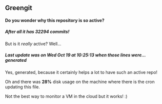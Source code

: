 ## Greengit

#### Do you wonder why this repository is so active?

##### After all it has 32294 commits!

But is it *really* active? Well...

##### Last update was on Wed Oct 19 at 10:25:13 when those lines were... generated

Yes, generated, because it certainly helps a lot to have such an active repo!

Oh and there was **28%** disk usage on the machine
where there is the cron updating this file.

Not the best way to monitor a VM in the cloud but it works! :)

